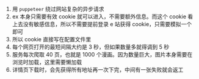 <ol>
<li>用 <code>puppeteer</code> 绕过网站复杂的异步请求</li>
<li>ex 本身只需要有效 cookie 就可以进入，不需要额外信息。而这个 cookie 看上去没有敏感信息，所以不需要提前登录 e 站获得 cookie，只需要模拟一个即可</li>
<li>所以 cookie 直接写在配置文件里</li>
<li>每个网页打开的最短间隔大约是 3 秒，但如果数量多就得调到 5 秒</li>
<li>服务每次爬取 40 页，也就是 1000 个漫画。因为数量巨大，图片本身需要在浏览时加载，这里需要懒加载</li>
<li>详情页下载时，会先获得所有地址再一次下完，中间有一张失败就会返工</li>
</ol>
